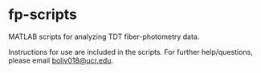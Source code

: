 # fp-scripts
MATLAB scripts for analyzing TDT fiber-photometry data.

Instructions for use are included in the scripts. For further help/questions, please email boliv018@ucr.edu.
